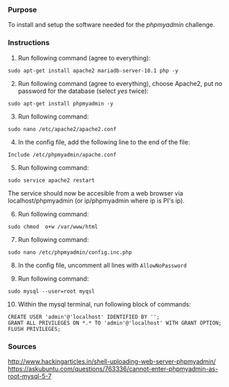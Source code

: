 ### Purpose

To install and setup the software needed for the *phpmyadmin* challenge.

### Instructions

1. Run following command (agree to everything):

```
sudo apt-get install apache2 mariadb-server-10.1 php -y
```

2. Run following command (agree to everything), choose Apache2, put no password for the database (select *yes* twice):

```
sudo apt-get install phpmyadmin -y
```

3. Run following command:

```
sudo nano /etc/apache2/apache2.conf
```

4. In the config file, add the following line to the end of the file:

```
Include /etc/phpmyadmin/apache.conf
```

5. Run following command:

```
sudo service apache2 restart
```

The service should now be accesible from a web browser via localhost/phpmyadmin (or ip/phpmyadmin where ip is PI's ip).

6. Run following command:

```
sudo chmod  o+w /var/www/html
```

7. Run following command:

```
sudo nano /etc/phpmyadmin/config.inc.php
```

8. In the config file, uncomment all lines with `AllowNoPassword`

9. Run following command:

```
sudo mysql --user=root myqsl
```

10. Within the mysql terminal, run following block of commands:

```
CREATE USER 'admin'@'localhost' IDENTIFIED BY '';
GRANT ALL PRIVILEGES ON *.* TO 'admin'@'localhost' WITH GRANT OPTION;
FLUSH PRIVILEGES;
```

### Sources

http://www.hackingarticles.in/shell-uploading-web-server-phpmyadmin/
https://askubuntu.com/questions/763336/cannot-enter-phpmyadmin-as-root-mysql-5-7
